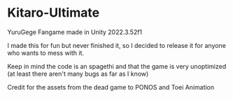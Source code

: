 # Kitaro-Ultimate
 YuruGege Fangame made in Unity 2022.3.52f1

 I made this for fun but never finished it, so I decided to release it for anyone who wants to mess with it.

 Keep in mind the code is an spagethi and that the game is very unoptimized (at least there aren't many bugs as far as I know)

 Credit for the assets from the dead game to PONOS and Toei Animation
